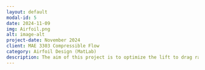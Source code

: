 ```yaml
---
layout: default
modal-id: 5
date: 2024-11-09
img: Airfoil.png
alt: image-alt
project-date: November 2024
client: MAE 3303 Compressible Flow
category: Airfoil Design (MatLab)
description: The aim of this project is to optimize the lift to drag ratio, L/D, of a biconvex airfoil in supersonic flow with a free stream Mach number of 3.0. This design must maintain the constraints of having a pitching moment coefficient about the leading edge of 0.1 magnitude, while also achieving a minimal lift coefficient of 0.3. The structural criteria of the airfoil must also adhere to the thickness constraints of minimum total thickness of upper and lower surface being at least 10% of the chord. The design optimization finds the solution that has the best performance while satisfying the given constraints through a process that is both systematic and efficient. In this project in particular, an exhaustive search method was leveraged, dividing each of the design variables within a chosen range and then nested loop through all elements. Within this loop the airfoils upper and lower surfaces are constructed to calculate the aerodynamic coefficients, checking if all design constraints are met. Using this method, the code is able to examine every possible combination of the design parameters, which in term ensures that the best solution will be found, however this does have a high computational cost and will take quite a while to complete. To start, the multiple variables and parameters of the problem are defined. Mach number is set to 3.0, chord length is set to 1, the normalized length of the chord, and the number of segments is set to 30 for both upper and lower surface providing a good balance between accuracy and computational efficiency. Alpha (angle of attack) is given a range of 0 to 10 with step increments of 0.1, given in code by “alpha_range = 0:0.1:10”. Upper and lower thickness is given a range of 0.00 to 0.1 with increments of 0.01, this seems to be an ideal range as it allows for the total thickness to sum to 0.1, or 10% of the chord length, while still being within normal supersonic airfoil thickness, i.e. not looping through cases where L/D would obviously not be optimized. The location along the x-axis where the max surface thickness occurs is also set within the bounds of 1/3 to 2/3 of the chord length, also with increments of 0.1. This is the division of the design variables into ranges, as outlined in the exhaustive search outline. The constraints are also set to their respective values, minimum thickness as 0.1, minimum lift coefficient as 0.3, and maximum moment about the leading edge as 0.1. For my code I store the results using “results = [];” which initializes an empty array, or matrix named results, tha will eventually contain rows of data representing one feasible design. By doing so I ensure that the program has a clean slate to store all qualifying designs found in the search. Before I begin the exhaustive search I first filter through possible combinations of upper and lower thickness that will meet the total thickness constraint. This is done using and if, continue, end statement. If the upper and lower thickness is less than the minimum thickness requirement, end, otherwise continue. This saves a lot of computational time by ruling out possible combinations that would not meet the thickness constraints. Next, I begin the exhaustive search and nested looping by first generating the geometry of the airfoil. For the xaxis components of the upper and lower surfaces, determined using “linspace(0, chord, nsu+1)”, generating a series of equally spaced points from zero to the length of the code, where Nsu+1 generates the total number of points generated. For these values of x coordinates the y coordinates are computed using the equation given in equation 1. For the different angle of attacks, I run the given function, clcdcms, as mentioned in the project definition. This function pulls from the other values already done before the loop, in the case of upper and lower thickness as well as the number of segments on each surface, and those done with the loop, such as the x and y coordinates of the points of the upper and lower surfaces. This program outputs the values of the lift, drag, pressure, and moment coefficients, as well as computing the upper and lower thickness and where they occur on the x-axis. From the coefficients of lift and drag, the lift to drag ratio can be calculated for each feasible design, by dividing lift coefficients by the drag coefficient. The last loop checks that the aerodynamic performance properties meet the required constraints, if they do the results are stored in the results array that was initialized earlier in the program. Finally, a series of end commands are used to stop each loop. This next section of the code focuses on identifying, displaying and plotting the best airfoil configurations based on lift to drag ratio among the feasible designs. First the results array is checked to ensure that there were feasible designs that were stored. If there are feasible designs stored, it then sorts through to find the design with the highest lift to drag ratio. Then the inputs from this design are stored as “best_idx” in the best airfoil array. With the best airfoil array the code generates the x and y coordinates that define its shape. This is possible by using linspace again to define upper and lower x coordinates, and then calculating the y coordinates of both surfaces from equation 1 and the thickness values. Proper alignment is ensured by setting the y values of x = 0 and x = 1 to zero. Next the code recalculates the aerodynamic coefficients from the best airfoil array input values. Once calculated, it displays  a summary of the best airfoils output along with surface thickness, thickness x-axis locations, angle of attack, and lift to drag ratio. Lastly the geometry of the airfoil is plotted from the shape calculated as mentioned above. The graph includes axis titles and color coordination for both surfaces to provide a visual representation of the optimal airfoil. The last section of code performs post processing on the aerodynamic data stored in the results array. First it sets a threshold for lift to drag ratio, anything with positive lift to drag will be considered in the filtered results. The precision is also set to 2, this allows larger groupings of different ratios to be combined as there was not a significant change. The code then loops through each row of the results array, adding the rounded value to a list of unique lifts to drag ratios. It then adds that entire row from the results array to the filtered results array. This ensures that repetitive ratios are not displayed. Once the filtering is complete the code rounds the coefficients of lift, drag, and moments to 3 decimal places and the lift to drag ratio to 2 decimals, converting the filtered results array into a table with clearly labeled columns for easier viewing. Finally, the table is saved as an Excel worksheet for ease of importing into the report. Running the optimazation code for the given parameters and restraints resulted in an airfoil with an angle of attack of 9.7, upper and lower thickness of 0.02 and 0.08 respectively. The x-axis locations of these thickness were 0.60 for the upper and 0.53 for the lower. Lift, drag, and moment coefficients were as follows, 0.3002, 0.0916, and 0.0996 nose down, resulting in a lift to drag ratio of 3.28.
---
```

